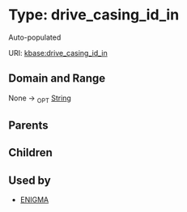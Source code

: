 
# Type: drive_casing_id_in


Auto-populated

URI: [kbase:drive_casing_id_in](http://kbase.us/drive_casing_id_in)


## Domain and Range

None ->  <sub>OPT</sub> [String](types/String.md)

## Parents


## Children


## Used by

 * [ENIGMA](ENIGMA.md)
